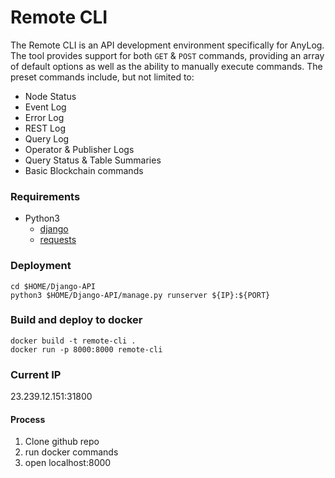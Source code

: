 # Remote CLI 

The Remote CLI is an API development environment specifically for AnyLog. The tool provides support for both `GET` & 
`POST` commands, providing an array of default options as well as the ability to manually execute commands. The preset
commands include, but not limited to:
* Node Status
* Event Log
* Error Log
* REST Log 
* Query Log
* Operator & Publisher Logs
* Query Status & Table Summaries
* Basic Blockchain commands 


### Requirements
* Python3
  * [django](https://pypi.org/project/Django/)
  * [requests](https://pypi.org/project/requests/)


### Deployment
```
cd $HOME/Django-API
python3 $HOME/Django-API/manage.py runserver ${IP}:${PORT}
```

### Build and deploy to docker

```
docker build -t remote-cli .
docker run -p 8000:8000 remote-cli
```

### Current IP

23.239.12.151:31800





#### Process
 1. Clone github repo
 2. run docker commands
 3. open localhost:8000